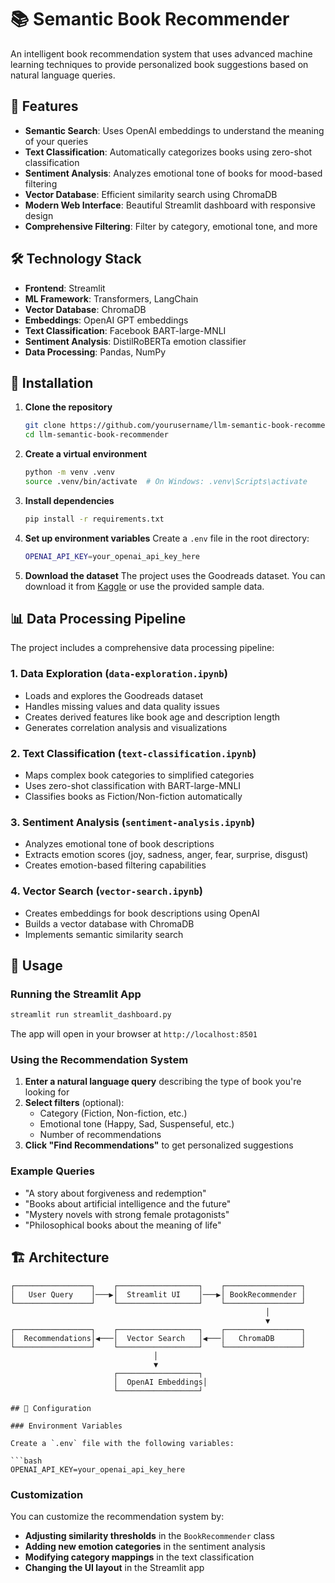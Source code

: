 # 📚 Semantic Book Recommender

An intelligent book recommendation system that uses advanced machine learning techniques to provide personalized book suggestions based on natural language queries.

## 🌟 Features

- **Semantic Search**: Uses OpenAI embeddings to understand the meaning of your queries
- **Text Classification**: Automatically categorizes books using zero-shot classification
- **Sentiment Analysis**: Analyzes emotional tone of books for mood-based filtering
- **Vector Database**: Efficient similarity search using ChromaDB
- **Modern Web Interface**: Beautiful Streamlit dashboard with responsive design
- **Comprehensive Filtering**: Filter by category, emotional tone, and more

## 🛠️ Technology Stack

- **Frontend**: Streamlit
- **ML Framework**: Transformers, LangChain
- **Vector Database**: ChromaDB
- **Embeddings**: OpenAI GPT embeddings
- **Text Classification**: Facebook BART-large-MNLI
- **Sentiment Analysis**: DistilRoBERTa emotion classifier
- **Data Processing**: Pandas, NumPy

## 🚀 Installation

1. **Clone the repository**
   ```bash
   git clone https://github.com/yourusername/llm-semantic-book-recommender.git
   cd llm-semantic-book-recommender
   ```

2. **Create a virtual environment**
   ```bash
   python -m venv .venv
   source .venv/bin/activate  # On Windows: .venv\Scripts\activate
   ```

3. **Install dependencies**
   ```bash
   pip install -r requirements.txt
   ```

4. **Set up environment variables**
   Create a `.env` file in the root directory:
   ```bash
   OPENAI_API_KEY=your_openai_api_key_here
   ```

5. **Download the dataset**
   The project uses the Goodreads dataset. You can download it from [Kaggle](https://www.kaggle.com/datasets/jealousleopard/goodreadsbooks) or use the provided sample data.

## 📊 Data Processing Pipeline

The project includes a comprehensive data processing pipeline:

### 1. Data Exploration (`data-exploration.ipynb`)
- Loads and explores the Goodreads dataset
- Handles missing values and data quality issues
- Creates derived features like book age and description length
- Generates correlation analysis and visualizations

### 2. Text Classification (`text-classification.ipynb`)
- Maps complex book categories to simplified categories
- Uses zero-shot classification with BART-large-MNLI
- Classifies books as Fiction/Non-fiction automatically

### 3. Sentiment Analysis (`sentiment-analysis.ipynb`)
- Analyzes emotional tone of book descriptions
- Extracts emotion scores (joy, sadness, anger, fear, surprise, disgust)
- Creates emotion-based filtering capabilities

### 4. Vector Search (`vector-search.ipynb`)
- Creates embeddings for book descriptions using OpenAI
- Builds a vector database with ChromaDB
- Implements semantic similarity search

## 🎯 Usage

### Running the Streamlit App

```bash
streamlit run streamlit_dashboard.py
```

The app will open in your browser at `http://localhost:8501`

### Using the Recommendation System

1. **Enter a natural language query** describing the type of book you're looking for
2. **Select filters** (optional):
   - Category (Fiction, Non-fiction, etc.)
   - Emotional tone (Happy, Sad, Suspenseful, etc.)
   - Number of recommendations
3. **Click "Find Recommendations"** to get personalized suggestions

### Example Queries

- "A story about forgiveness and redemption"
- "Books about artificial intelligence and the future"
- "Mystery novels with strong female protagonists"
- "Philosophical books about the meaning of life"

## 🏗️ Architecture

```
┌─────────────────┐    ┌──────────────────┐    ┌─────────────────┐
│   User Query    │───▶│  Streamlit UI    │───▶│ BookRecommender │
└─────────────────┘    └──────────────────┘    └─────────────────┘
                                                         │
                                                         ▼
┌─────────────────┐    ┌──────────────────┐    ┌─────────────────┐
│  Recommendations│◀───│  Vector Search   │◀───│   ChromaDB      │
└─────────────────┘    └──────────────────┘    └─────────────────┘
                                │
                                ▼
                       ┌──────────────────┐
                       │  OpenAI Embeddings│
                       └──────────────────┘

## 🔧 Configuration

### Environment Variables

Create a `.env` file with the following variables:

```bash
OPENAI_API_KEY=your_openai_api_key_here
```

### Customization

You can customize the recommendation system by:

- **Adjusting similarity thresholds** in the `BookRecommender` class
- **Adding new emotion categories** in the sentiment analysis
- **Modifying category mappings** in the text classification
- **Changing the UI layout** in the Streamlit app

